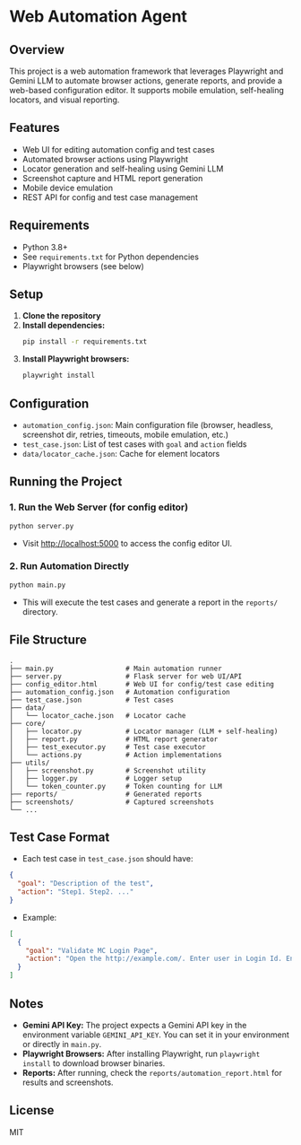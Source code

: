 # Web Automation Agent

## Overview
This project is a web automation framework that leverages Playwright and Gemini LLM to automate browser actions, generate reports, and provide a web-based configuration editor. It supports mobile emulation, self-healing locators, and visual reporting.

## Features
- Web UI for editing automation config and test cases
- Automated browser actions using Playwright
- Locator generation and self-healing using Gemini LLM
- Screenshot capture and HTML report generation
- Mobile device emulation
- REST API for config and test case management

## Requirements
- Python 3.8+
- See `requirements.txt` for Python dependencies
- Playwright browsers (see below)

## Setup
1. **Clone the repository**
2. **Install dependencies:**
   ```bash
   pip install -r requirements.txt
   ```
3. **Install Playwright browsers:**
   ```bash
   playwright install
   ```

## Configuration
- `automation_config.json`: Main configuration file (browser, headless, screenshot dir, retries, timeouts, mobile emulation, etc.)
- `test_case.json`: List of test cases with `goal` and `action` fields
- `data/locator_cache.json`: Cache for element locators

## Running the Project
### 1. Run the Web Server (for config editor)
```bash
python server.py
```
- Visit [http://localhost:5000](http://localhost:5000) to access the config editor UI.

### 2. Run Automation Directly
```bash
python main.py
```
- This will execute the test cases and generate a report in the `reports/` directory.

## File Structure
```
.
├── main.py                  # Main automation runner
├── server.py                # Flask server for web UI/API
├── config_editor.html       # Web UI for config/test case editing
├── automation_config.json   # Automation configuration
├── test_case.json           # Test cases
├── data/
│   └── locator_cache.json   # Locator cache
├── core/
│   ├── locator.py           # Locator manager (LLM + self-healing)
│   ├── report.py            # HTML report generator
│   ├── test_executor.py     # Test case executor
│   └── actions.py           # Action implementations
├── utils/
│   ├── screenshot.py        # Screenshot utility
│   ├── logger.py            # Logger setup
│   └── token_counter.py     # Token counting for LLM
├── reports/                 # Generated reports
├── screenshots/             # Captured screenshots
└── ...
```

## Test Case Format
- Each test case in `test_case.json` should have:
```json
{
  "goal": "Description of the test",
  "action": "Step1. Step2. ..."
}
```
- Example:
```json
[
  {
    "goal": "Validate MC Login Page",
    "action": "Open the http://example.com/. Enter user in Login Id. Enter pass in Password. Click on the Login Button. Close the browser"
  }
]
```

## Notes
- **Gemini API Key:** The project expects a Gemini API key in the environment variable `GEMINI_API_KEY`. You can set it in your environment or directly in `main.py`.
- **Playwright Browsers:** After installing Playwright, run `playwright install` to download browser binaries.
- **Reports:** After running, check the `reports/automation_report.html` for results and screenshots.

## License
MIT 